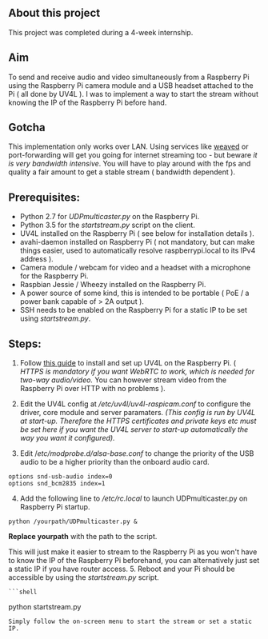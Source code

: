 ## About this project

This project was completed during a 4-week internship. 

## Aim

To send and receive audio and video simultaneously from a Raspberry Pi using the Raspberry Pi camera module and a USB headset attached to the Pi ( all done by UV4L ). I was to implement a way to start the stream without knowing the IP of the Raspberry Pi before hand. 

## Gotcha

This implementation only works over LAN. Using services like [weaved](https://www.weaved.com/) or port-forwarding will get you going for internet streaming too - but beware *it is very bandwidth intensive*. You will have to play around with the fps and quality a fair amount to get a stable stream ( bandwidth dependent ).

## Prerequisites:
  * Python 2.7 for *UDPmulticaster.py* on the Raspberry Pi.
  * Python 3.5 for the *startstream.py* script on the client.
  * UV4L installed on the Raspberry Pi ( see below for installation details ).
  * avahi-daemon installed on Raspberry Pi ( not mandatory, but can make things easier, used to automatically resolve raspberrypi.local to its IPv4 address ).
  * Camera module / webcam for video and a headset with a microphone for the Raspberry Pi.
  * Raspbian Jessie / Wheezy installed on the Raspberry Pi.
  * A power source of some kind, this is intended to be portable ( PoE / a power bank capable of > 2A output ).
  * SSH needs to be enabled on the Raspberry Pi for a static IP to be set using *startstream.py*.

## Steps:
  1. Follow [this guide](http://www.linux-projects.org/uv4l/installation/) to install and set up UV4L on the Raspberry Pi. ( *HTTPS is mandatory if you want WebRTC to work, which is needed for two-way audio/video.* You can however stream video from the Raspberry Pi over HTTP with no problems ).
  
  2. Edit the UV4L config at  */etc/uv4l/uv4l-raspicam.conf*  to configure the driver, core module and server paramaters. *(This config is run by UV4L at start-up. Therefore the HTTPS certificates and private keys etc must be set here if you want the UV4L server to start-up automatically the way you want it configured).*
  3. Edit  /*etc/modprobe.d/alsa-base.conf*  to change the priority of the USB audio to be a higher priority than the onboard audio card.
   
   ```shell
   options snd-usb-audio index=0
   options snd_bcm2835 index=1
   ```
  4. Add the following line to  */etc/rc.local*  to launch UDPmulticaster.py on Raspberry Pi startup.
  
   ```shell
   python /yourpath/UDPmulticaster.py &
   ```
   
   **Replace yourpath** with the path to the script. 
   
   This will just make it easier to stream to the Raspberry Pi as you won't have to know the IP of the Raspberry Pi beforehand, you can alternatively just set a static IP if you have router access.
  5. Reboot and your Pi should be accessible by using the *startstream.py* script. 
 
    ```shell
   python startstream.py
   ```
  Simply follow the on-screen menu to start the stream or set a static IP.
